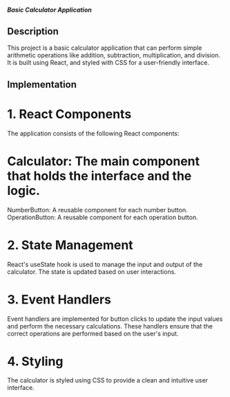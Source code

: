 ##### Basic Calculator Application
## Description
This project is a basic calculator application that can perform simple arithmetic operations like addition, subtraction, multiplication, and division. It is built using React, and styled with CSS for a user-friendly interface.

## Implementation
# 1. React Components
The application consists of the following React components:

# Calculator: The main component that holds the interface and the logic.
NumberButton: A reusable component for each number button.
OperationButton: A reusable component for each operation button.
# 2. State Management
React's useState hook is used to manage the input and output of the calculator. The state is updated based on user interactions.

# 3. Event Handlers
Event handlers are implemented for button clicks to update the input values and perform the necessary calculations. These handlers ensure that the correct operations are performed based on the user's input.

# 4. Styling
The calculator is styled using CSS to provide a clean and intuitive user interface.
